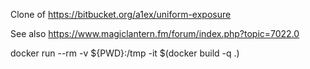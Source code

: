 Clone of https://bitbucket.org/a1ex/uniform-exposure

See also https://www.magiclantern.fm/forum/index.php?topic=7022.0

docker run --rm -v ${PWD}:/tmp -it $(docker build -q .)
